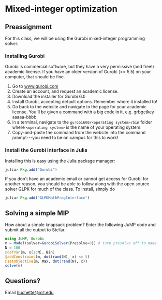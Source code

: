 # Mixed-integer optimization

## Preassignment

For this class, we will be using the Gurobi mixed-integer programming solver. 

### Installing Gurobi
Gurobi is commercial software, but they have a very permissive (and free!) academic license. If you have an older version of Gurobi (>= 5.5) on your computer, that should be fine.

1. Go to www.gurobi.com
2. Create an account, and request an academic license.
3. Download the installer for Gurobi 6.0
4. Install Gurobi, accepting default options. Remember where it installed to!
5. Go back to the website and navigate to the page for your academic license. You'll be given a command with a big code in it, e.g. grbgetkey aaaaa-bbbb
6. In a terminal, navigate to the ``gurobi600/<operating system>/bin`` folder where ``<operating system>`` is the name of your operating system.  
7. Copy-and-paste the command from the website into the command prompt---you need to be on campus for this to work!


### Install the Gurobi interface in Julia

Installing this is easy using the Julia package manager: 
```jl
julia> Pkg.add("Gurobi")
```

If you don't have an academic email or cannot get access for Gurobi for another reason, you should be able to follow along with the open source solver GLPK for much of the class. To install, simply do
```jl
julia> Pkg.add("GLPKMathProgInterface")
```

## Solving a simple MIP
How about a simple knapsack problem? Enter the following JuMP code and submit all the output to Stellar.

```jl
using JuMP, Gurobi
m = Model(solver=GurobiSolver(Presolve=0)) # turn presolve off to make it a lil more interesting
N = 100
@defVar(m, x[1:N], Bin)
@addConstraint(m, dot(rand(N), x) <= 5)
@setObjective(m, Max, dot(rand(N), x))
solve(m)
```

## Questions?
Email huchette@mit.edu
